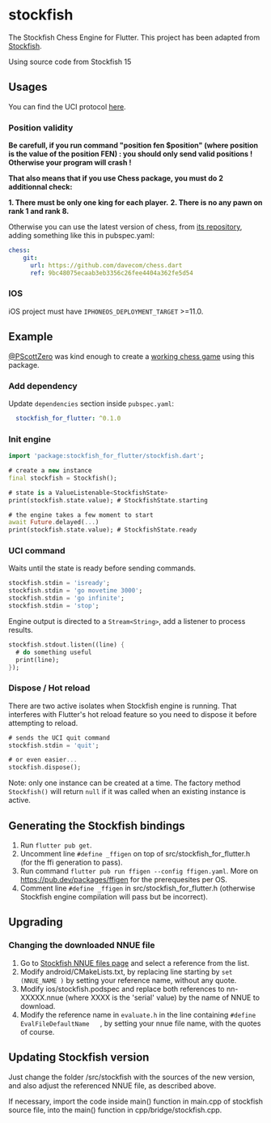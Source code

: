 # stockfish

The Stockfish Chess Engine for Flutter.
This project has been adapted from [Stockfish](https://github.com/ArjanAswal/Stockfish).

Using source code from Stockfish 15

## Usages

You can find the UCI protocol [here](http://wbec-ridderkerk.nl/html/UCIProtocol.html).

### Position validity

**Be carefull, if you run command "position fen $position" (where position is the value of the position FEN) : you should only send valid positions ! Otherwise your program will crash !**

**That also means that if you use Chess package, you must do 2 additionnal check:**

**1. There must be only one king for each player.**
**2. There is no any pawn on rank 1 and rank 8.**

Otherwise you can use the latest version of chess, from [its repository](https://github.com/davecom/chess.dart), adding something like this in pubspec.yaml:

```yaml
chess:
    git:
      url: https://github.com/davecom/chess.dart
      ref: 9bc48075ecaab3eb3356c26fee4404a362fe5d54
```

### IOS

iOS project must have `IPHONEOS_DEPLOYMENT_TARGET` >=11.0.

## Example

[@PScottZero](https://github.com/PScottZero) was kind enough to create a [working chess game](https://github.com/PScottZero/EnPassant/tree/stockfish) using this package.

### Add dependency

Update `dependencies` section inside `pubspec.yaml`:

```yaml
  stockfish_for_flutter: ^0.1.0
```

### Init engine

```dart
import 'package:stockfish_for_flutter/stockfish.dart';

# create a new instance
final stockfish = Stockfish();

# state is a ValueListenable<StockfishState>
print(stockfish.state.value); # StockfishState.starting

# the engine takes a few moment to start
await Future.delayed(...)
print(stockfish.state.value); # StockfishState.ready
```

### UCI command

Waits until the state is ready before sending commands.

```dart
stockfish.stdin = 'isready';
stockfish.stdin = 'go movetime 3000';
stockfish.stdin = 'go infinite';
stockfish.stdin = 'stop';
```

Engine output is directed to a `Stream<String>`, add a listener to process results.

```dart
stockfish.stdout.listen((line) {
  # do something useful
  print(line);
});
```

### Dispose / Hot reload

There are two active isolates when Stockfish engine is running. That interferes with Flutter's hot reload feature so you need to dispose it before attempting to reload.

```dart
# sends the UCI quit command
stockfish.stdin = 'quit';

# or even easier...
stockfish.dispose();
```

Note: only one instance can be created at a time. The factory method `Stockfish()` will return `null` if it was called when an existing instance is active.

## Generating the Stockfish bindings

1. Run `flutter pub get`.
2. Uncomment line `#define _ffigen` on top of src/stockfish_for_flutter.h (for the ffi generation to pass).
3. Run command `flutter pub run ffigen --config ffigen.yaml`.
More on https://pub.dev/packages/ffigen for the prerequesites per OS.
4. Comment line `#define _ffigen` in src/stockfish_for_flutter.h (otherwise Stockfish engine compilation will pass but be incorrect).

## Upgrading

### Changing the downloaded NNUE file

1. Go to [Stockfish NNUE files page](https://tests.stockfishchess.org/nns) and select a reference from the list.
2. Modify android/CMakeLists.txt, by replacing line starting by `set (NNUE_NAME )` by setting your reference name, without any quote.
3. Modify ios/stockfish.podspec and replace both references to nn-XXXXX.nnue (where XXXX is the 'serial' value) by the name of NNUE to download.
4. Modify the reference name in `evaluate.h` in the line containing `#define EvalFileDefaultName   `, by setting your nnue file name, with the quotes of course.

## Updating Stockfish version

Just change the folder /src/stockfish with the sources of the new version, and also adjust the referenced NNUE file, as described above.

If necessary, import the code inside main() function in main.cpp of stockfish source file, into the main() function in cpp/bridge/stockfish.cpp.